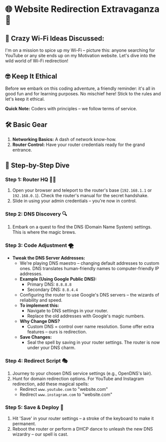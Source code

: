 # 🌐 Website Redirection Extravaganza 🌟

## 🚀 Crazy Wi-Fi Ideas Discussed:

I'm on a mission to spice up my Wi-Fi – picture this: anyone searching for YouTube or any site ends up on my Motivation website. Let's dive into the wild world of Wi-Fi redirection!

## 🤓 Keep It Ethical

Before we embark on this coding adventure, a friendly reminder: it's all in good fun and for learning purposes. No mischief here! Stick to the rules and let's keep it ethical.

**Quick Note:** Coders with principles – we follow terms of service.

## 🛠️ Basic Gear

1. **Networking Basics:** A dash of network know-how.
2. **Router Control:** Have your router credentials ready for the grand entrance.

## 🚀 Step-by-Step Dive

### Step 1: Router HQ 🕵️‍♂️

1. Open your browser and teleport to the router's base (`192.168.1.1` or `192.168.0.1`). Check the router's manual for the secret handshake.
2. Slide in using your admin credentials – you're now in control.

### Step 2: DNS Discovery 🔍

1. Embark on a quest to find the DNS (Domain Name System) settings. This is where the magic brews.

### Step 3: Code Adjustment 🌪️

- **Tweak the DNS Server Addresses:**
  - We're playing DNS maestro – changing default addresses to custom ones. DNS translates human-friendly names to computer-friendly IP addresses.
  - **Example (Using Google Public DNS):**
    - Primary DNS: `8.8.8.8`
    - Secondary DNS: `8.8.4.4`
  - Configuring the router to use Google's DNS servers – the wizards of reliability and speed.
  - **To implement this:**
    - Navigate to DNS settings in your router.
    - Replace the old addresses with Google's magic numbers.
  - **Why Change DNS?**
    - Custom DNS = control over name resolution. Some offer extra features – ours is redirection.
  - **Save Changes:**
    - Seal the spell by saving in your router settings. The router is now under your DNS charm.

### Step 4: Redirect Script 🎭

1. Journey to your chosen DNS service settings (e.g., OpenDNS's lair).
2. Hunt for domain redirection options. For YouTube and Instagram redirection, add these magical spells:
   - Redirect `www.youtube.com` to "website.com"
   - Redirect `www.instagram.com` to "website.com"

### Step 5: Save & Deploy 🤞

1. Hit 'Save' in your router settings – a stroke of the keyboard to make it permanent.
2. Reboot the router or perform a DHCP dance to unleash the new DNS wizardry – our spell is cast.

